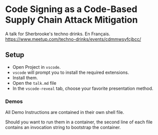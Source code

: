 # Code Signing as a Code-Based Supply Chain Attack Mitigation

A talk for Sherbrooke's techno drinks. En Français.  
https://www.meetup.com/techno-drinks/events/cdmmwsyfcjbcc/

## Setup

- Open Project in `vscode`.
- `vscode` will prompt you to install the required extensions.
- Install them.
- Open the `talk.md` file
- In the `vscode-reveal` tab, choose your favorite presentation method.

### Demos

All Demo Instructions are contained in their own shell file.

Should you want to run them in a container, the second line of each file contains an invocation string to bootstrap the container.